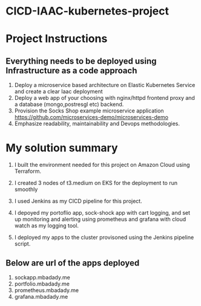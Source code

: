 # CICD-IAAC-kubernetes-project


# Project Instructions
## Everything needs to be deployed using Infrastructure as a code approach

1. Deploy a microservice based architecture on Elastic Kubernetes Service and create a clear Iaac deployment
1. Deploy a web app of your choosing with nginx/httpd frontend proxy and a database (mongo,postresgl etc) backend.
1. Provision the Socks Shop example microservice application https://github.com/microservices-demo/microservices-demo
1. Emphasize readability, maintainability and Devops methodologies.

# My solution summary
1. I built the environment needed for this project on Amazon Cloud using Terraform.

1. I created 3 nodes of t3.medium on EKS for the deployment to run smoothly

1. I used Jenkins as my CICD pipeline for this project.

1. I depoyed my portoflio app, sock-shock app with cart logging, and set up monitoring and alerting using prometheus and grafana with cloud watch as my logging tool.

1. I deployed my apps to the cluster provisoned using the Jenkins pipeline script.

## Below are url of the apps deployed
1. sockapp.mbadady.me
1. portfolio.mbadady.me
1. prometheus.mbadady.me
1. grafana.mbadady.me

